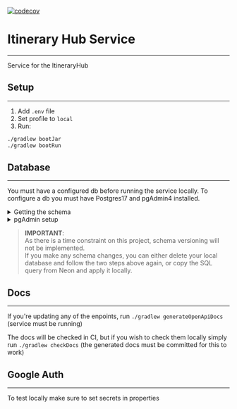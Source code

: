 [![codecov](https://codecov.io/gh/natalia-KM/itinerary-hub-service/branch/master/graph/badge.svg?token=OI0QDW1TXV)](https://codecov.io/gh/natalia-KM/itinerary-hub-service)

# Itinerary Hub Service

---
Service for the ItineraryHub


## Setup

---
1. Add `.env` file
2. Set profile to `local`
3. Run:

```bash
./gradlew bootJar
./gradlew bootRun
```

## Database

---
You must have a configured db before running the service locally.
To configure a db you must have Postgres17 and pgAdmin4 installed.


<details>
<summary>
Getting the schema
</summary>


#### Option 1.

Run in your terminal 
```bash
pg_dump --host=your-neon-host --port=5432 --username=your-username --password --dbname=your-database -s --file=schema_backup.sql
```


#### Option 2.

If you're going to update schema regularly then you can add the credentials to your system.

1. Add <code>pgpass.conf</code> file to

> C:\Users\{your_user}\AppData\Ro aming\postgresql

with the following:

>hostname:5432:database:username:password



2. Add environment variables to the Windows System Variables:
   - PGUSER=your-username
   - PGDATABASE=your-database
   - PGHOST=your-neon-host
   - PGPORT=5432

3. Run the following command to get the schema

```bash
pg_dump -s --file=schema_backup.sql
```

</details>

<details><summary>pgAdmin setup</summary>

1. Create a new database
2. Open PSQL (you might have to connect to the server first)
3. Run 

```bash
\i 'C:/{path}/schema_backup.sql'
```

</details>

> **IMPORTANT**:  
> As there is a time constraint on this project, schema versioning will not be implemented.  
> If you make any schema changes, you can either delete your local database and follow the two steps 
> above again, or copy the SQL query from Neon and apply it locally.

## Docs

---
If you're updating any of the enpoints, run `./gradlew generateOpenApiDocs` (service must be running)

The docs will be checked in CI, but if you wish to check them locally simply run `./gradlew checkDocs` (the generated docs must be committed for this to work)

## Google Auth

--- 
To test locally make sure to set secrets in properties